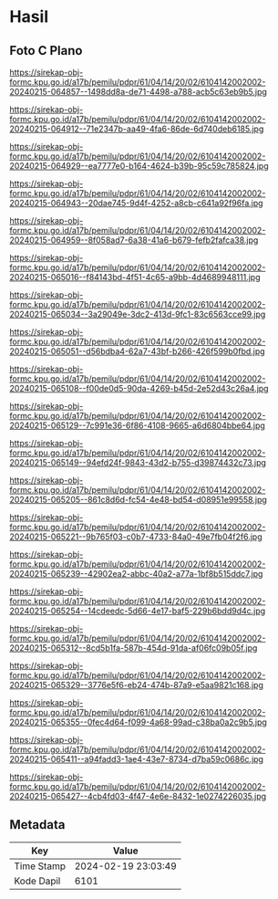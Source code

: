 # Hasil

## Foto C Plano

https://sirekap-obj-formc.kpu.go.id/a17b/pemilu/pdpr/61/04/14/20/02/6104142002002-20240215-064857--1498dd8a-de71-4498-a788-acb5c63eb9b5.jpg

https://sirekap-obj-formc.kpu.go.id/a17b/pemilu/pdpr/61/04/14/20/02/6104142002002-20240215-064912--71e2347b-aa49-4fa6-86de-6d740deb6185.jpg

https://sirekap-obj-formc.kpu.go.id/a17b/pemilu/pdpr/61/04/14/20/02/6104142002002-20240215-064929--ea7777e0-b164-4624-b39b-95c59c785824.jpg

https://sirekap-obj-formc.kpu.go.id/a17b/pemilu/pdpr/61/04/14/20/02/6104142002002-20240215-064943--20dae745-9d4f-4252-a8cb-c641a92f96fa.jpg

https://sirekap-obj-formc.kpu.go.id/a17b/pemilu/pdpr/61/04/14/20/02/6104142002002-20240215-064959--8f058ad7-6a38-41a6-b679-fefb2fafca38.jpg

https://sirekap-obj-formc.kpu.go.id/a17b/pemilu/pdpr/61/04/14/20/02/6104142002002-20240215-065016--f84143bd-4f51-4c65-a9bb-4d4689948111.jpg

https://sirekap-obj-formc.kpu.go.id/a17b/pemilu/pdpr/61/04/14/20/02/6104142002002-20240215-065034--3a29049e-3dc2-413d-9fc1-83c6563cce99.jpg

https://sirekap-obj-formc.kpu.go.id/a17b/pemilu/pdpr/61/04/14/20/02/6104142002002-20240215-065051--d56bdba4-62a7-43bf-b266-426f599b0fbd.jpg

https://sirekap-obj-formc.kpu.go.id/a17b/pemilu/pdpr/61/04/14/20/02/6104142002002-20240215-065108--f00de0d5-90da-4269-b45d-2e52d43c26a4.jpg

https://sirekap-obj-formc.kpu.go.id/a17b/pemilu/pdpr/61/04/14/20/02/6104142002002-20240215-065129--7c991e36-6f86-4108-9665-a6d6804bbe64.jpg

https://sirekap-obj-formc.kpu.go.id/a17b/pemilu/pdpr/61/04/14/20/02/6104142002002-20240215-065149--94efd24f-9843-43d2-b755-d39874432c73.jpg

https://sirekap-obj-formc.kpu.go.id/a17b/pemilu/pdpr/61/04/14/20/02/6104142002002-20240215-065205--861c8d6d-fc54-4e48-bd54-d08951e99558.jpg

https://sirekap-obj-formc.kpu.go.id/a17b/pemilu/pdpr/61/04/14/20/02/6104142002002-20240215-065221--9b765f03-c0b7-4733-84a0-49e7fb04f2f6.jpg

https://sirekap-obj-formc.kpu.go.id/a17b/pemilu/pdpr/61/04/14/20/02/6104142002002-20240215-065239--42902ea2-abbc-40a2-a77a-1bf8b515ddc7.jpg

https://sirekap-obj-formc.kpu.go.id/a17b/pemilu/pdpr/61/04/14/20/02/6104142002002-20240215-065254--14cdeedc-5d66-4e17-baf5-229b6bdd9d4c.jpg

https://sirekap-obj-formc.kpu.go.id/a17b/pemilu/pdpr/61/04/14/20/02/6104142002002-20240215-065312--8cd5b1fa-587b-454d-91da-af06fc09b05f.jpg

https://sirekap-obj-formc.kpu.go.id/a17b/pemilu/pdpr/61/04/14/20/02/6104142002002-20240215-065329--3776e5f6-eb24-474b-87a9-e5aa9821c168.jpg

https://sirekap-obj-formc.kpu.go.id/a17b/pemilu/pdpr/61/04/14/20/02/6104142002002-20240215-065355--0fec4d64-f099-4a68-99ad-c38ba0a2c9b5.jpg

https://sirekap-obj-formc.kpu.go.id/a17b/pemilu/pdpr/61/04/14/20/02/6104142002002-20240215-065411--a94fadd3-1ae4-43e7-8734-d7ba59c0686c.jpg

https://sirekap-obj-formc.kpu.go.id/a17b/pemilu/pdpr/61/04/14/20/02/6104142002002-20240215-065427--4cb4fd03-4f47-4e6e-8432-1e0274226035.jpg


## Metadata

| Key        | Value               |
| ---------- | ------------------- |
| Time Stamp | 2024-02-19 23:03:49 |
| Kode Dapil | 6101                |




